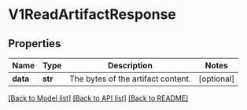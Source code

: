 # V1ReadArtifactResponse

## Properties
Name | Type | Description | Notes
------------ | ------------- | ------------- | -------------
**data** | **str** | The bytes of the artifact content. | [optional] 

[[Back to Model list]](../README.md#documentation-for-models) [[Back to API list]](../README.md#documentation-for-api-endpoints) [[Back to README]](../README.md)



